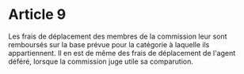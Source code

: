 # Article 9

Les frais de déplacement des membres de la commission leur sont remboursés sur la base prévue pour la catégorie à laquelle ils appartiennent. Il en est de même des frais de déplacement de l'agent déféré, lorsque la commission juge utile sa comparution.

